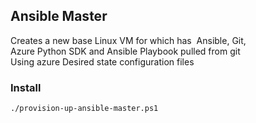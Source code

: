 ## Ansible Master

Creates a new base Linux VM for which has  Ansible, Git, Azure Python SDK and Ansible Playbook pulled from git Using azure Desired state configuration files


### Install 

````
./provision-up-ansible-master.ps1
````



